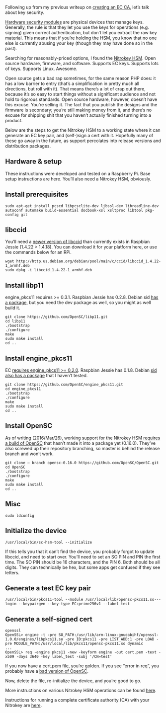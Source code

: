 <!--# set var="title" value="Nitrokey HSM EC setup" -->
<!--# set var="date" value="2016-03-26" -->

<!--# include file="include/top.html" -->

Following up from my previous writeup on [creating an EC CA](2016-03-21-elliptic-curve-certificate-authority.html), let’s talk about key security.

[Hardware security modules](https://en.wikipedia.org/wiki/Hardware_security_module) are physical devices that manage keys. Generally, the rule is that they let you use the keys for operations (e.g. signing) given correct authentication, but don’t let you extract the raw key material. This means that if you’re holding the HSM, you know that no one else is currently abusing your key (though they may have done so in the past).

Searching for reasonably-priced options, I found the [Nitrokey HSM](https://shop.nitrokey.com/shop/product/nitrokey-hsm-7). Open source hardware, firmware, and software. Supports EC keys. Supports lots of keys. Supports Linux. Awesome.

<rant>Open source gets a bad rap sometimes, for the same reason PHP does: it has a low barrier to entry (that’s a simplification in pretty much all directions, but roll with it). That means there’s a lot of crap out there, because it’s so easy to start things without a significant audience and not hold to rigorous standards. Open source hardware, however, doesn’t have this excuse. You’re selling it. The fact that you publish the designs and the firmware is secondary; you’re still making money from it, and there’s no excuse for shipping shit that you haven’t actually finished turning into a product.</rant>

Below are the steps to get the Nitrokey HSM to a working state where it can generate an EC key pair, and (self-)sign a cert with it. Hopefully many of these go away in the future, as support percolates into release versions and distribution packages.

## Hardware & setup

These instructions were developed and tested on a Raspberry Pi. Base setup instructions are here. You’ll also need a Nitrokey HSM, obviously.

## Install prerequisites

    sudo apt-get install pcscd libpcsclite-dev libssl-dev libreadline-dev autoconf automake build-essential docbook-xsl xsltproc libtool pkg-config git

## libccid

You’ll need a [newer version of libccid](https://www.nitrokey.com/documentation/frequently-asked-questions#which-gnupg,-opensc-and-libccid-versions-are-required) than currently exists in Raspbian Jessie (1.4.22 > 1.4.18). You can download it for your platform here, or use the commands below for an RPi.

    wget http://http.us.debian.org/debian/pool/main/c/ccid/libccid_1.4.22-1_armhf.deb
    sudo dpkg -i libccid_1.4.22-1_armhf.deb

## Install libp11

engine\_pkcs11 requires >= 0.3.1. Raspbian Jessie has 0.2.8. Debian sid [has a package](https://packages.debian.org/sid/libp11-2), but you need the dev package as well, so you might as well build it.

    git clone https://github.com/OpenSC/libp11.git
    cd libp11
    ./bootstrap
    ./configure
    make
    sudo make install
    cd ..

## Install engine\_pkcs11

EC [requires engine\_pkcs11 >= 0.2.0](https://www.nitrokey.com/forum/viewtopic.php?t=1549). Raspbian Jessie has 0.1.8. Debian [sid also has a package](https://packages.debian.org/sid/libengine-pkcs11-openssl) that I haven’t tested.

    git clone https://github.com/OpenSC/engine_pkcs11.git
    cd engine_pkcs11
    ./bootstrap
    ./configure
    make
    sudo make install
    cd ..

## Install OpenSC

As of writing (2016/Mar/26), working support for the Nitrokey HSM [requires a build of OpenSC](https://www.nitrokey.com/documentation/frequently-asked-questions#which-gnupg,-opensc-and-libccid-versions-are-required) that hasn’t made it into a package yet (0.16.0). They’ve also screwed up their repository branching, so master is behind the release branch and won’t work.

    git clone — branch opensc-0.16.0 https://github.com/OpenSC/OpenSC.git
    cd OpenSC
    ./bootstrap
    ./configure
    make
    sudo make install
    cd ..

## Misc

    sudo ldconfig

## Initialize the device

    /usr/local/bin/sc-hsm-tool --initialize

If this tells you that it can’t find the device, you probably forgot to update libccid, and need to start over. You’ll need to set an SO PIN and PIN the first time. The SO PIN should be 16 characters, and the PIN 6. Both should be all digits. They can technically be hex, but some apps get confused if they see letters.

## Generate a test EC key pair

    /usr/local/bin/pkcs11-tool --module /usr/local/lib/opensc-pkcs11.so---login --keypairgen --key-type EC:prime256v1 --label test

## Generate a self-signed cert

    openssl
    OpenSSL> engine -t -pre SO_PATH:/usr/lib/arm-linux-gnueabihf/openssl-1.0.0/engines/libpkcs11.so -pre ID:pkcs11 -pre LIST_ADD:1 -pre LOAD -pre MODULE_PATH:/usr/local/lib/pkcs11/opensc-pkcs11.so dynamic
    ...
    OpenSSL> req -engine pkcs11 -new -keyform engine -out cert.pem -text -x509 -days 3640 -key label_test -subj '/CN=test'

If you now have a cert.pem file, you’re golden. If you see “error in req”, you probably have a [bad version of OpenSC](https://www.nitrokey.com/forum/viewtopic.php?t=1549).

Now, delete the file, re-initialize the device, and you’re good to go.

More instructions on various Nitrokey HSM operations can be found [here](https://github.com/OpenSC/OpenSC/wiki/SmartCardHSM#init).

Instructions for running a complete certificate authority (CA) with your Nitrokey are [here](2016-03-27-ec-ca-redux-now-with-more-nitrokey.html).

<!--# include file="include/bottom.html" -->
